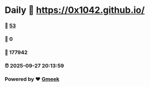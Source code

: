 # Daily :link: https://0x1042.github.io/ 
### :page_facing_up: [53](https://0x1042.github.io//tag.html) 
### :speech_balloon: 0 
### :hibiscus: 177942 
### :alarm_clock: 2025-09-27 20:13:59 
### Powered by :heart: [Gmeek](https://github.com/Meekdai/Gmeek)
